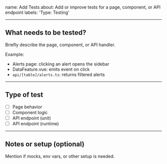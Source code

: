 name: Add Tests
about: Add or improve tests for a page, component, or API endpoint
labels: 'Type: Testing'

---

## What needs to be tested?

Briefly describe the page, component, or API handler.

Example:  
- Alerts page: clicking an alert opens the sidebar  
- DataFeature.vue: emits event on click  
- `api/[table]/alerts.ts`: returns filtered alerts

---

## Type of test

- [ ] Page behavior
- [ ] Component logic
- [ ] API endpoint (unit)
- [ ] API endpoint (runtime)

---

## Notes or setup (optional)

Mention if mocks, env vars, or other setup is needed.
